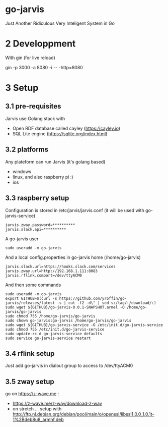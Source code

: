 # go-jarvis
Just Another Ridiculous Very Inteligent System in Go

2 Developpment
==============

With gin (for live reload)

gin -p 3000 -a 8080 -i -- -http=8080

3 Setup
=======

3.1 pre-requisites
------------------

Jarvis use Golang stack with
- Open RDF database called cayley (https://cayley.io)
- SQL Lite engine (https://sqlite.org/index.html)

3.2 platforms
-------------

Any plateform can run Jarvis (it's golang based)
- windows
- linux, and also raspberry pi :)
- ios

3.3 raspberry setup
-------------------

Configuration is stored in /etc/jarvis/jarvis.conf (it will be used with go-jarvis-service)
```
jarvis.zway.password=**********
jarvis.slack.api=**********
```

A go-jarvis user
```
sudo useradd -m go-jarvis
```

And a local config.properties in go-jarvis home (/home/go-jarvis)

```
jarvis.slack.url=https://hooks.slack.com/services
jarvis.zway.url=http://192.168.1.111:8083
jarvis.rflink.comport=/dev/ttyACM0
```

And then some commands
```
sudo useradd -m go-jarvis
export GITHUB=$(curl -s https://github.com/yroffin/go-jarvis/releases/latest -s | cut -f2 -d\" | sed s:/tag/:/download/:)
sudo wget ${GITHUB}/go-jarvis-0.0.1-SNAPSHOT.armel -O /home/go-jarvis/go-jarvis
sudo chmod 755 /home/go-jarvis/go-jarvis
sudo chown go-jarvis:go-jarvis /home/go-jarvis/go-jarvis
sudo wget ${GITHUB}/go-jarvis-service -O /etc/init.d/go-jarvis-service
sudo chmod 755 /etc/init.d/go-jarvis-service
sudo update-rc.d go-jarvis-service defaults
sudo service go-jarvis-service restart
```

3.4 rflink setup
----------------

Just add go-jarvis in dialout group to access to /dev/ttyACM0

3.5 zway setup
---------------

go on https://z-wave.me :
- https://z-wave.me/z-way/download-z-way
- on stretch ... setup with http://ftp.nl.debian.org/debian/pool/main/o/openssl/libssl1.0.0_1.0.1t-1%2Bdeb8u8_armhf.deb



